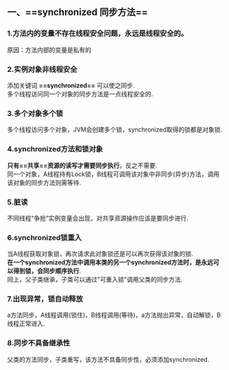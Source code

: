 ## 一、==synchronized 同步方法==
### 1.方法内的变量不存在线程安全问题，永远是线程安全的。
原因：方法内部的变量是私有的

### 2.实例对象非线程安全
添加关键词 **==synchronized==** 可以使之同步.    
多个线程访问同一个对象的同步方法是一点线程安全的.

### 3.多个对象多个锁
多个线程访问多个对象，JVM会创建多个锁，synchronized取得的锁都是对象锁.

### 4.synchronized方法和锁对象
**只有==共享==资源的读写才需要同步执行**，反之不需要.   
同一个对象，A线程持有Lock锁，B线程可调用该对象中非同步(异步)方法，调用该对象的同步方法则需等待.

### 5.脏读
不同线程“争抢”实例变量会出现，对共享资源操作应该是要同步进行.

### 6.synchronized锁重入
当A线程获取对象锁，再次请求此对象锁还是可以再次获得该对象的锁.   
**在一个synchronized方法中调用本类的另一个synchronized方法时，是永远可以得到锁，会同步顺序执行**.   
同上，父子类继承，子类可以通过"可重入锁"调用父类的同步方法.

### 7.出现异常，锁自动释放
a方法同步，A线程调用(锁住)，B线程调用(等待)，a方法抛出异常，自动解锁，B线程正常进入. 

### 8.同步不具备继承性
父类的方法同步，子类重写，该方法不具备同步性，必须添加synchronized.